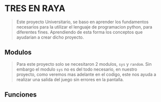 # TRES EN RAYA
> Este proyecto Universitario, se baso en aprender los fundamentos necesarios para la utilizar el lenguaje de programacion python, para diferentes fines. Aprendiendo de esta forma los conceptos que ayudarian a crear dicho proyecto.
## Modulos
> Para este proyecto solo se necesitaron 2 modulos, `sys` y `random`. Sin embargo el modulo `sys` no es del todo necesario, en nuestro proyecto, como veremos mas adelante en el codigo, este nos ayuda a realizar una salida del juego sin errores en la pantalla.
## Funciones
